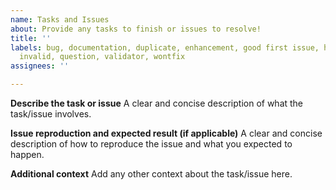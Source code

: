 ```yaml
---
name: Tasks and Issues
about: Provide any tasks to finish or issues to resolve!
title: ''
labels: bug, documentation, duplicate, enhancement, good first issue, help wanted,
  invalid, question, validator, wontfix
assignees: ''

---
```


**Describe the task or issue**
A clear and concise description of what the task/issue involves.

**Issue reproduction and expected result (if applicable)**
A clear and concise description of how to reproduce the issue and what you expected to happen.

**Additional context**
Add any other context about the task/issue here.
